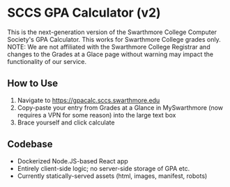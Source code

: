 # SCCS GPA Calculator (v2)

This is the next-generation version of the Swarthmore College Computer Society's GPA Calculator. This works for Swarthmore College grades only. NOTE: We are not affiliated with the Swarthmore College Registrar and changes to the Grades at a Glace page without warning may impact the functionality of our service.

## How to Use

1. Navigate to https://gpacalc.sccs.swarthmore.edu
2. Copy-paste your entry from Grades at a Glance in MySwarthmore (now requires a VPN for some reason) into the large text box
3. Brace yourself and click calculate

## Codebase

- Dockerized Node.JS-based React app
- Entirely client-side logic; no server-side storage of GPA etc.
- Currently statically-served assets (html, images, manifest, robots)
